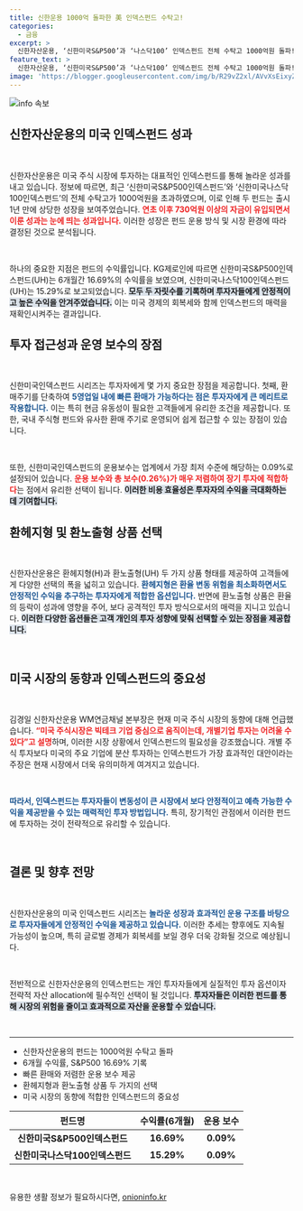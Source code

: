 ```yaml
---
title: 신한운용 1000억 돌파한 美 인덱스펀드 수탁고!
categories:
  - 금융
excerpt: >
  신한자산운용, ‘신한미국S&P500’과 ‘나스닥100’ 인덱스펀드 전체 수탁고 1000억원 돌파! 연초 이후 730억원 유입, 6개월 수익률 두 자릿수 기록. 빠른 환매와 업계 최저 보수로 투자자들의 주목을 끌고 있다.
feature_text: >
  신한자산운용, ‘신한미국S&P500’과 ‘나스닥100’ 인덱스펀드 전체 수탁고 1000억원 돌파! 연초 이후 730억원 유입, 6개월 수익률 두 자릿수 기록. 빠른 환매와 업계 최저 보수로 투자자들의 주목을 끌고 있다.
image: 'https://blogger.googleusercontent.com/img/b/R29vZ2xl/AVvXsEixyZcFfHzMRdzZMjFBmAUKJYCLCGyLL1o632UiGVXcaFdKo_bkvkuCioo0uUKlGfBVcT3P84aROyZIXSBEx3Aw5nCQ3pTgDom1WDC4m8eifvWiAmWEEVb4x6G_l8C0QH225ldMjyaFvpxGEBGNO37VmDTDMHGhJPq73UglMfDca1-0aw/s1600/blogspot.png'
---
```


<p><img src="https://blogger.googleusercontent.com/img/b/R29vZ2xl/AVvXsEixyZcFfHzMRdzZMjFBmAUKJYCLCGyLL1o632UiGVXcaFdKo_bkvkuCioo0uUKlGfBVcT3P84aROyZIXSBEx3Aw5nCQ3pTgDom1WDC4m8eifvWiAmWEEVb4x6G_l8C0QH225ldMjyaFvpxGEBGNO37VmDTDMHGhJPq73UglMfDca1-0aw/s1600/blogspot.png" alt="info 속보" /></p>

<h2 data-ke-size="size26">신한자산운용의 미국 인덱스펀드 성과</h2>

<p data-ke-size="size16">&nbsp;</p>

<p>신한자산운용은 미국 주식 시장에 투자하는 대표적인 인덱스펀드를 통해 놀라운 성과를 내고 있습니다. 정보에 따르면, 최근 ‘신한미국S&amp;P500인덱스펀드’와 ‘신한미국나스닥100인덱스펀드’의 전체 수탁고가 1000억원을 초과하였으며, 이로 인해 두 펀드는 출시 1년 만에 상당한 성장을 보여주었습니다. <b><span style="color: #ee2323;">연초 이후 730억원 이상의 자금이 유입되면서 이룬 성과는 눈에 띄는 성과입니다.</span></b> 이러한 성장은 펀드 운용 방식 및 시장 환경에 따라 결정된 것으로 분석됩니다.</p>

<p data-ke-size="size16">&nbsp;</p>

<p>하나의 중요한 지점은 펀드의 수익률입니다. KG제로인에 따르면 신한미국S&amp;P500인덱스펀드(UH)는 6개월간 16.69%의 수익률을 보였으며, 신한미국나스닥100인덱스펀드(UH)는 15.29%로 보고되었습니다. <b><span style="background-color: #21538527;">모두 두 자릿수를 기록하며 투자자들에게 안정적이고 높은 수익을 안겨주었습니다.</span></b> 이는 미국 경제의 회복세와 함께 인덱스펀드의 매력을 재확인시켜주는 결과입니다.</p>

<h2 data-ke-size="size26">투자 접근성과 운영 보수의 장점</h2>

<p data-ke-size="size16">&nbsp;</p>

<p>신한미국인덱스펀드 시리즈는 투자자에게 몇 가지 중요한 장점을 제공합니다. 첫째, 환매주기를 단축하여 <b><span style="color: #1a5490;">5영업일 내에 빠른 환매가 가능하다는 점은 투자자에게 큰 메리트로 작용합니다.</span></b> 이는 특히 현금 유동성이 필요한 고객들에게 유리한 조건을 제공합니다. 또한, 국내 주식형 펀드와 유사한 환매 주기로 운영되어 쉽게 접근할 수 있는 장점이 있습니다.</p>

<p data-ke-size="size16">&nbsp;</p>

<p>또한, 신한미국인덱스펀드의 운용보수는 업계에서 가장 최저 수준에 해당하는 0.09%로 설정되어 있습니다. <b><span style="color: #ee2323;">운용 보수와 총 보수(0.26%)가 매우 저렴하여 장기 투자에 적합하다</span></b>는 점에서 유리한 선택이 됩니다. <b><span style="background-color: #21538527;">이러한 비용 효율성은 투자자의 수익을 극대화하는 데 기여합니다.</span></b></p>

<h2 data-ke-size="size26">환헤지형 및 환노출형 상품 선택</h2>

<p data-ke-size="size16">&nbsp;</p>

<p>신한자산운용은 환헤지형(H)과 환노출형(UH) 두 가지 상품 형태를 제공하여 고객들에게 다양한 선택의 폭을 넓히고 있습니다. <b><span style="color: #1a5490;">환헤지형은 환율 변동 위험을 최소화하면서도 안정적인 수익을 추구하는 투자자에게 적합한 옵션입니다.</span></b> 반면에 환노출형 상품은 환율의 등락이 성과에 영향을 주어, 보다 공격적인 투자 방식으로서의 매력을 지니고 있습니다. <b><span style="background-color: #21538527;">이러한 다양한 옵션들은 고객 개인의 투자 성향에 맞춰 선택할 수 있는 장점을 제공합니다.</span></b></p>

<p data-ke-size="size16">&nbsp;</p>

<h2 data-ke-size="size26">미국 시장의 동향과 인덱스펀드의 중요성</h2>

<p data-ke-size="size16">&nbsp;</p>

<p>김경일 신한자산운용 WM연금채널 본부장은 현재 미국 주식 시장의 동향에 대해 언급했습니다. <b><span style="color: #ee2323;">“미국 주식시장은 빅테크 기업 중심으로 움직이는데, 개별기업 투자는 어려울 수 있다”고 설명</span></b>하며, 이러한 시장 상황에서 인덱스펀드의 필요성을 강조했습니다. 개별 주식 투자보다 미국의 주요 기업에 분산 투자하는 인덱스펀드가 가장 효과적인 대안이라는 주장은 현재 시장에서 더욱 유의미하게 여겨지고 있습니다.</p>

<p data-ke-size="size16">&nbsp;</p>

<p><b><span style="color: #1a5490;">따라서, 인덱스펀드는 투자자들이 변동성이 큰 시장에서 보다 안정적이고 예측 가능한 수익을 제공받을 수 있는 매력적인 투자 방법입니다.</span></b> 특히, 장기적인 관점에서 이러한 펀드에 투자하는 것이 전략적으로 유리할 수 있습니다. </p>

<p data-ke-size="size16">&nbsp;</p>

<h2 data-ke-size="size26">결론 및 향후 전망</h2>

<p data-ke-size="size16">&nbsp;</p>

<p>신한자산운용의 미국 인덱스펀드 시리즈는 <b><span style="color: #1a5490;">놀라운 성장과 효과적인 운용 구조를 바탕으로 투자자들에게 안정적인 수익을 제공하고 있습니다.</span></b> 이러한 추세는 향후에도 지속될 가능성이 높으며, 특히 글로벌 경제가 회복세를 보일 경우 더욱 강화될 것으로 예상됩니다.</p>

<p data-ke-size="size16">&nbsp;</p>

<p>전반적으로 신한자산운용의 인덱스펀드는 개인 투자자들에게 실질적인 투자 옵션이자 전략적 자산 allocation에 필수적인 선택이 될 것입니다. <b><span style="background-color: #21538527;">투자자들은 이러한 펀드를 통해 시장의 위험을 줄이고 효과적으로 자산을 운용할 수 있습니다.</span></b> </p>

<p data-ke-size="size16">&nbsp;</p>

<hr>

<ul>
    <li>신한자산운용의 펀드는 1000억원 수탁고 돌파</li>
    <li>6개월 수익률, S&P500 16.69% 기록</li>
    <li>빠른 환매와 저렴한 운용 보수 제공</li>
    <li>환헤지형과 환노출형 상품 두 가지의 선택</li>
    <li>미국 시장의 동향에 적합한 인덱스펀드의 중요성</li>
</ul>

<table style="width: 100%; border-collapse: collapse;">
    <thead>
        <tr>
            <th style="text-align: center;">펀드명</th>
            <th style="text-align: center;">수익률(6개월)</th>
            <th style="text-align: center;">운용 보수</th>
        </tr>
    </thead>
    <tbody>
        <tr>
            <td style="text-align: center; height: 17px;"><b>신한미국S&P500인덱스펀드</b></td>
            <td style="text-align: center; height: 17px;"><b>16.69%</b></td>
            <td style="text-align: center; height: 17px;"><b>0.09%</b></td>
        </tr>
        <tr>
            <td style="text-align: center; height: 17px;"><b>신한미국나스닥100인덱스펀드</b></td>
            <td style="text-align: center; height: 17px;"><b>15.29%</b></td>
            <td style="text-align: center; height: 17px;"><b>0.09%</b></td>
        </tr>
    </tbody>
</table>

<p data-ke-size="size16">&nbsp;</p>
유용한 생활 정보가 필요하시다면, <a href="https://onioninfo.kr" rel="dofollow">onioninfo.kr</a>


